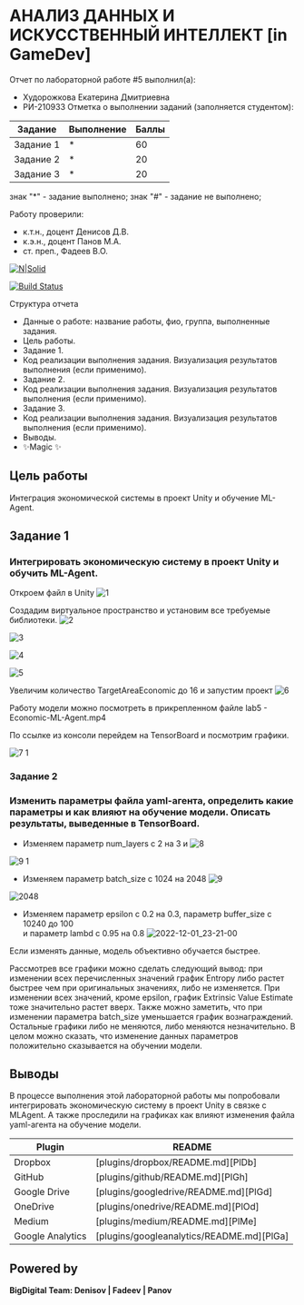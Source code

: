 # АНАЛИЗ ДАННЫХ И ИСКУССТВЕННЫЙ ИНТЕЛЛЕКТ [in GameDev]
Отчет по лабораторной работе #5 выполнил(а):
- Худорожкова Екатерина Дмитриевна
- РИ-210933
Отметка о выполнении заданий (заполняется студентом):

| Задание | Выполнение | Баллы |
| ------ | ------ | ------ |
| Задание 1 | * | 60 |
| Задание 2 | * | 20 |
| Задание 3 | * | 20 |

знак "*" - задание выполнено; знак "#" - задание не выполнено;

Работу проверили:
- к.т.н., доцент Денисов Д.В.
- к.э.н., доцент Панов М.А.
- ст. преп., Фадеев В.О.

[![N|Solid](https://cldup.com/dTxpPi9lDf.thumb.png)](https://nodesource.com/products/nsolid)

[![Build Status](https://travis-ci.org/joemccann/dillinger.svg?branch=master)](https://travis-ci.org/joemccann/dillinger)

Структура отчета

- Данные о работе: название работы, фио, группа, выполненные задания.
- Цель работы.
- Задание 1.
- Код реализации выполнения задания. Визуализация результатов выполнения (если применимо).
- Задание 2.
- Код реализации выполнения задания. Визуализация результатов выполнения (если применимо).
- Задание 3.
- Код реализации выполнения задания. Визуализация результатов выполнения (если применимо).
- Выводы.
- ✨Magic ✨

## Цель работы
Интеграция экономической системы в проект Unity и обучение ML-Agent.

## Задание 1
### Интегрировать экономическую систему в проект Unity и обучить ML-Agent.
Откроем файл в Unity
![1](https://user-images.githubusercontent.com/112847807/205122925-78584ca0-a85d-4fe4-9150-dd3e6863a04e.png)

Создадим виртуальное пространство и установим все требуемые библиотеки.
![2](https://user-images.githubusercontent.com/112847807/205123172-084f2c43-9b81-4637-b7ee-82972732bfad.png)

![3](https://user-images.githubusercontent.com/112847807/205123236-bb5f302a-9a28-401a-81a8-a1b906db6dce.png)

![4](https://user-images.githubusercontent.com/112847807/205123279-19dabbad-7887-4bbd-aadb-cdfb6993f1ed.png)

![5](https://user-images.githubusercontent.com/112847807/205123353-85e254e2-4e82-4487-b44f-117b3f91b0d0.png)

Увеличим количество TargetAreaEconomic до 16 и запустим проект
![6](https://user-images.githubusercontent.com/112847807/205123590-e174aa6b-cefb-4fb9-b2ca-57b4537355fe.png)

Работу модели можно посмотреть в прикрепленном файле lab5 - Economic-ML-Agent.mp4

По ссылке из консоли перейдем на TensorBoard и посмотрим графики.

![7 1](https://user-images.githubusercontent.com/112847807/205134087-4968709d-684e-4d56-bb6a-7dc44bd61224.png)

### Задание 2
### Изменить параметры файла yaml-агента, определить какие параметры и как влияют на обучение модели. Описать результаты, выведенные в TensorBoard.

- Изменяем параметр num_layers с 2 на 3 и 
![8](https://user-images.githubusercontent.com/112847807/205127659-1232e4dc-a805-4315-b958-dff62fad6b73.png)

![9 1](https://user-images.githubusercontent.com/112847807/205129607-4a6b5c6f-e002-4c74-a171-4c07678a81de.png)

- Изменяем параметр batch_size с 1024 на 2048
![9](https://user-images.githubusercontent.com/112847807/205135401-57c035e1-afd7-4930-b163-204a92b48505.png)

![2048](https://user-images.githubusercontent.com/112847807/205136163-20342717-0675-4c18-9c35-db36209d0e92.png)

- Изменяем параметр epsilon с 0.2 на 0.3, 
параметр buffer_size с 10240 до 100  
и параметр lambd с 0.95 на 0.8
![2022-12-01_23-21-00](https://user-images.githubusercontent.com/112847807/205130439-c06ccf61-c9d6-4cd3-a306-35d8c717e599.png)

Если изменять данные, модель объективно обучается быстрее.

Рассмотрев все графики можно сделать следующий вывод: при изменении всех перечисленных значений график Entropy либо растет быстрее чем при оригинальных значениях, либо не изменяется. При изменении всех значений, кроме epsilon, график Extrinsic Value Estimate тоже значительно растет вверх. Также можно заметить, что при изменении параметра batch_size уменьшается график вознаграждений. Остальные графики либо не меняются, либо меняются незначительно. В целом можно сказать, что изменение данных параметров положительно сказывается на обучении модели.


## Выводы
В процессе выполнения этой лабораторной работы мы попробовали интегрировать экономическую систему в проект Unity в связке с MLAgent. А также проследили на графиках как влияют изменения файла yaml-агента на обучение модели.

| Plugin | README |
| ------ | ------ |
| Dropbox | [plugins/dropbox/README.md][PlDb] |
| GitHub | [plugins/github/README.md][PlGh] |
| Google Drive | [plugins/googledrive/README.md][PlGd] |
| OneDrive | [plugins/onedrive/README.md][PlOd] |
| Medium | [plugins/medium/README.md][PlMe] |
| Google Analytics | [plugins/googleanalytics/README.md][PlGa] |

## Powered by

**BigDigital Team: Denisov | Fadeev | Panov**
